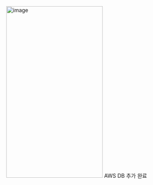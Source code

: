 <img width="257" height="457" alt="image" src="https://github.com/user-attachments/assets/596bd861-5442-4251-bec5-f0a8fdd906f4" />
AWS DB 추가 완료
